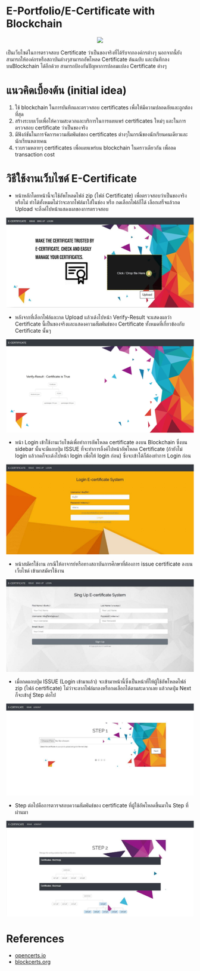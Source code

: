 # E-Portfolio/E-Certificate with Blockchain
<p align="center"><img src="https://us.123rf.com/450wm/blossomstar/blossomstar1708/blossomstar170800075/84201327-policy-insurance-signing-contract-confidential-document-certificate-diploma-flat-vector-illustration.jpg?ver=6"></p>
<p>เป็นเว็บไซด์ในการตรวจสอบ Certificate ว่าเป็นของจริงที่ได้รับจากองค์กรต่างๆ นอกจากนี้ยังสามารถให้องค์กรหรือสถาบันต่างๆสามารถอัพโหลด Certificate ต้นฉบับ และบันทึกลงบนBlockchain ได้อีกด้วย สามารถป้องกันปัญหาการปลอมแปลง Certificate ต่างๆ</p>

# แนวคิดเบื้องต้น (initial idea)
<ol>
	<li>ใช้ blockchain ในการบันทึกและตรวจสอบ certificates เพื่อให้มีความปลอดภัยและถูกต้องที่สุด</li>
	<li>สร้างระบบเว็บเพื่อให้ความสะดวกและบริการในการเผยแพร่ certificates ใหม่ๆ และในการตรวจสอบ certificate ว่าเป็นของจริง</li>
	<li>มีฟังก์ชันในการจัดการความสัมพันธ์ของ certificates ต่างๆในกรณีของนักเรียนคนเดียวและนักเรียนหลายคน</li>
	<li>รวบรวมหลายๆ certificates เพื่อเผยแพร่บน blockchain ในคราวเดียวกัน เพื่อลด transaction cost</li>
</ol>

# วิธีใช้งานเว็บไซด์ E-Certificate
<ul>
	<li>หน้าหลักโดยหน้านี้จะใช้อัพโหลดไฟล์ zip (ไฟล์ Certificate) เพื่อตรวจสอบว่าเป็นของจริงหรือไม่ ทำได้ทั้งหมดไม่ว่าจะลากไฟล์มาใส่ในช่อง หรือ กดเลือกไฟล์ก็ได้ เลือกเสร็จแล้วกด Upload จะลิ้งค์ไปหน้าแสดงผลของการตรวจสอบ</li>
</ul>
<img src="Photos/01.jpg"><br>

<ul>
	<li>หลังจากที่เลือกไฟล์และกด Upload แล้วเด้งไปหน้า Verify-Result จะแสดงผลว่า Certificate นี้เป็นของจริงและแสดงคาวมสัมพันธ์ของ Certificate ทั้งหมดที่เกี่ยวข้องกับ Certificate นั้นๆ</li>
</ul>
<img src="Photos/06.jpg"><br>

<ul>
	<li>หน้า Login เข้าใช้งานเว้บไซด์เพื่อทำการอัพโหลด certificate ลงบน Blockchain ซึ่งบน sidebar นั้นจะมีแถบปุ่ม ISSUE ที่จะทำการลิ้งค์ไปหน้าอัพโหลด Certificate (ถ้ายังไม่ login แล้วกดก็จะเด้งไปหน้า login เพื่อให้ login ก่อน) ซึ่งจะเข้าได้ก็ต้องทำการ Login ก่อน</li>
</ul>
<img src="Photos/02.jpg"><br>

<ul>
	<li>หน้าสมัครใช้งาน กรณีให้อาจารย์หรือทางสถาบันการศึกษาที่ต้องการ issue certificate ลงบนเว็บไซด์ เข้ามาสมัครใช้งาน</li>
</ul>
<img src="Photos/03.jpg"><br>

<ul>
	<li>เมื่อกดแถบปุ่ม ISSUE (Login เข้ามาแล้ว) จะเข้ามาหน้านี้ซึ่งเป็นหน้าที่ให้ผู้ใช้อัพโหลดไฟล์ zip (ไฟล์ certificate) ไม่ว่าจะลากไฟล์มาลงหรือกดเลือกได้ตามสะดวกเลย แล้วกดปุ่ม Next ก็จะเข้าสู่ Step ต่อไป</li>
</ul>
<img src="Photos/04.jpg"><br>

<ul>
	<li>Step ต่อไปคือการตวรจสอบความสัมพันธ์ของ certificate ที่ผู้ใช้อัพโหลดขึ้นมาใน Step ที่ผ่านมา</li>
</ul>
<img src="Photos/05.jpg"><br>

# References
<ul>
	<li><a href="https://opencerts.io/">opencerts.io</a></li>
	<li><a href="https://www.blockcerts.org/">blockcerts.org</a></li>
</ul>